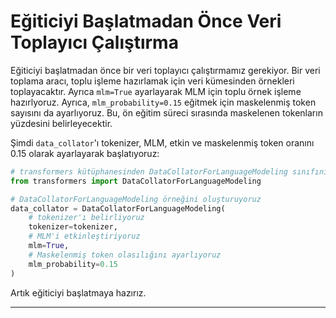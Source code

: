 # Eğiticiyi Başlatmadan Önce Veri Toplayıcı Çalıştırma

Eğiticiyi başlatmadan önce bir veri toplayıcı çalıştırmamız gerekiyor. Bir veri toplama aracı, toplu işleme hazırlamak için veri kümesinden örnekleri toplayacaktır. Ayrıca `mlm=True` ayarlayarak MLM için toplu örnek işleme hazırlyoruz. Ayrıca, `mlm_probability=0.15` eğitmek için maskelenmiş token sayısını da ayarlıyoruz. Bu, ön eğitim süreci sırasında maskelenen tokenların yüzdesini belirleyecektir.

Şimdi `data_collator`'ı tokenizer, MLM, etkin ve maskelenmiş token oranını 0.15 olarak ayarlayarak başlatıyoruz:

```python
# transformers kütüphanesinden DataCollatorForLanguageModeling sınıfını içe aktarıyoruz
from transformers import DataCollatorForLanguageModeling

# DataCollatorForLanguageModeling örneğini oluşturuyoruz
data_collator = DataCollatorForLanguageModeling(
    # tokenizer'ı belirliyoruz
    tokenizer=tokenizer, 
    # MLM'i etkinleştiriyoruz
    mlm=True, 
    # Maskelenmiş token olasılığını ayarlıyoruz
    mlm_probability=0.15 
)
```

Artık eğiticiyi başlatmaya hazırız.

---

